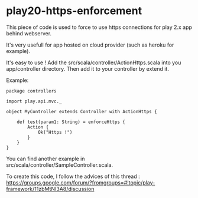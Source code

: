 play20-https-enforcement
========================

This piece of code is used to force to use https connections for play 2.x app behind webserver.

It's very usefull for app hosted on cloud provider (such as heroku for example).

It's easy to use ! Add the src/scala/controller/ActionHttps.scala into you app/controller directory. 
Then add it to your controller by extend it. 

Example:


	package controllers

	import play.api.mvc._

	object MyController extends Controller with ActionHttps {

		def test(param1: String) = enforceHttps {
			Action {
				Ok("Https !")
			}
		}
	}

You can find another example in src/scala/controller/SampleController.scala.

To create this code, I follow the advices of this thread : https://groups.google.com/forum/?fromgroups=#!topic/play-framework/11zbMtNI3A8/discussion